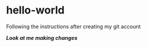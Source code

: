 # hello-world
Following the instructions after creating my git account

***Look at me making changes***
